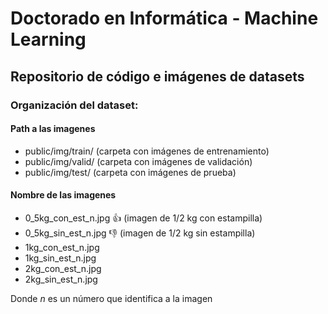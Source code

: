 # Doctorado en Informática - Machine Learning
## Repositorio de código e imágenes de datasets

### Organización del dataset:
#### Path a las imagenes
- public/img/train/ (carpeta con imágenes de entrenamiento)
- public/img/valid/ (carpeta con imágenes de validación)
- public/img/test/ (carpeta con imágenes de prueba)

#### Nombre de las imagenes
- 0_5kg_con_est_n.jpg 👍 (imagen de 1/2 kg con estampilla)
- 0_5kg_sin_est_n.jpg 👎 (imagen de 1/2 kg sin estampilla)
- 1kg_con_est_n.jpg
- 1kg_sin_est_n.jpg
- 2kg_con_est_n.jpg
- 2kg_sin_est_n.jpg

Donde *n* es un número que identifica a la imagen
